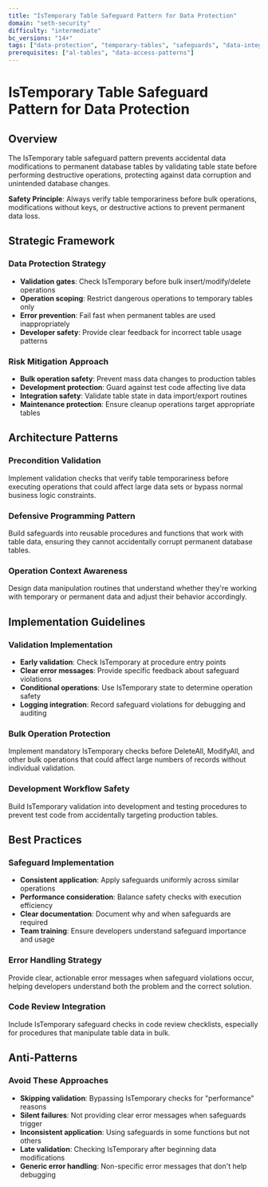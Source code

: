 ```yaml
---
title: "IsTemporary Table Safeguard Pattern for Data Protection"
domain: "seth-security"
difficulty: "intermediate"
bc_versions: "14+"
tags: ["data-protection", "temporary-tables", "safeguards", "data-integrity", "error-prevention"]
prerequisites: ["al-tables", "data-access-patterns"]
---
```

# IsTemporary Table Safeguard Pattern for Data Protection

## Overview

The IsTemporary table safeguard pattern prevents accidental data modifications to permanent database tables by validating table state before performing destructive operations, protecting against data corruption and unintended database changes.

**Safety Principle**: Always verify table temporariness before bulk operations, modifications without keys, or destructive actions to prevent permanent data loss.

## Strategic Framework

### Data Protection Strategy
- **Validation gates**: Check IsTemporary before bulk insert/modify/delete operations
- **Operation scoping**: Restrict dangerous operations to temporary tables only
- **Error prevention**: Fail fast when permanent tables are used inappropriately
- **Developer safety**: Provide clear feedback for incorrect table usage patterns

### Risk Mitigation Approach
- **Bulk operation safety**: Prevent mass data changes to production tables
- **Development protection**: Guard against test code affecting live data
- **Integration safety**: Validate table state in data import/export routines
- **Maintenance protection**: Ensure cleanup operations target appropriate tables

## Architecture Patterns

### Precondition Validation
Implement validation checks that verify table temporariness before executing operations that could affect large data sets or bypass normal business logic constraints.

### Defensive Programming Pattern
Build safeguards into reusable procedures and functions that work with table data, ensuring they cannot accidentally corrupt permanent database tables.

### Operation Context Awareness
Design data manipulation routines that understand whether they're working with temporary or permanent data and adjust their behavior accordingly.

## Implementation Guidelines

### Validation Implementation
- **Early validation**: Check IsTemporary at procedure entry points
- **Clear error messages**: Provide specific feedback about safeguard violations
- **Conditional operations**: Use IsTemporary state to determine operation safety
- **Logging integration**: Record safeguard violations for debugging and auditing

### Bulk Operation Protection
Implement mandatory IsTemporary checks before DeleteAll, ModifyAll, and other bulk operations that could affect large numbers of records without individual validation.

### Development Workflow Safety
Build IsTemporary validation into development and testing procedures to prevent test code from accidentally targeting production tables.

## Best Practices

### Safeguard Implementation
- **Consistent application**: Apply safeguards uniformly across similar operations
- **Performance consideration**: Balance safety checks with execution efficiency
- **Clear documentation**: Document why and when safeguards are required
- **Team training**: Ensure developers understand safeguard importance and usage

### Error Handling Strategy
Provide clear, actionable error messages when safeguard violations occur, helping developers understand both the problem and the correct solution.

### Code Review Integration
Include IsTemporary safeguard checks in code review checklists, especially for procedures that manipulate table data in bulk.

## Anti-Patterns

### Avoid These Approaches
- **Skipping validation**: Bypassing IsTemporary checks for "performance" reasons
- **Silent failures**: Not providing clear error messages when safeguards trigger
- **Inconsistent application**: Using safeguards in some functions but not others
- **Late validation**: Checking IsTemporary after beginning data modifications
- **Generic error handling**: Non-specific error messages that don't help debugging

